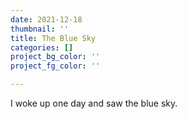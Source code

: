 ```yaml
---
date: 2021-12-18
thumbnail: ''
title: The Blue Sky
categories: []
project_bg_color: ''
project_fg_color: ''

---
```

I woke up one day and saw the blue sky.
